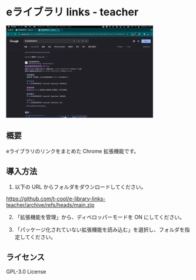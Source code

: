 # eライブラリ links - teacher

![screencast.gif](./screencast.gif)

## 概要

eライブラリのリンクをまとめた Chrome 拡張機能です。

## 導入方法

1. 以下の URL からフォルダをダウンロードしてください。

https://github.com/t-cool/e-library-links-teacher/archive/refs/heads/main.zip

2. 「拡張機能を管理」から、ディベロッパーモードを ON にしてください。

3. 「パッケージ化されていない拡張機能を読み込む」を選択し、フォルダを指定してください。

## ライセンス

GPL-3.0 License

